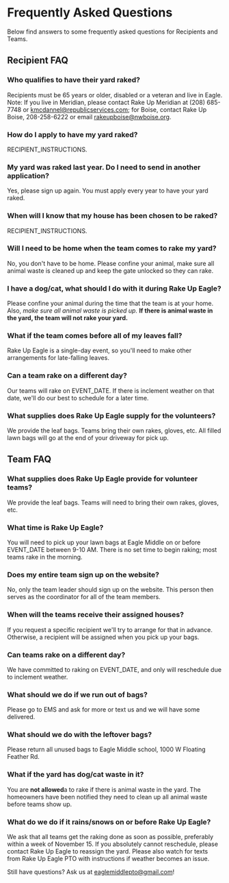 
# Frequently Asked Questions
Below find answers to some frequently asked questions for Recipients and Teams.

## Recipient FAQ

### Who qualifies to have their yard raked?
Recipients must be 65 years or older, disabled or a veteran and live in Eagle.  Note: If you live in Meridian, please contact Rake Up Meridian at (208) 685-7748 or kmcdannel@republicservices.com</a>; for Boise, contact Rake Up Boise, 208-258-6222 or email rakeupboise@nwboise.org.

### How do I apply to have my yard raked?
RECIPIENT_INSTRUCTIONS.

### My yard was raked last year. Do I need to send in another application?
Yes, please sign up again. You must apply every year to have your yard raked.

### When will I know that my house has been chosen to be raked?
RECIPIENT_INSTRUCTIONS.

### Will I need to be home when the team comes to rake my yard?
No, you don't have to be home. Please confine your animal, make sure all animal waste is cleaned up and keep the gate unlocked so they can rake.

### I have a dog/cat, what should I do with it during Rake Up Eagle?
Please confine your animal during the time that the team is at your home. Also, *make sure all animal waste is picked up.*  **If there is animal waste in the yard, the team will not rake your yard.**

### What if the team comes before all of my leaves fall?
Rake Up Eagle is a single-day event, so you'll need to make other arrangements for late-falling leaves.

### Can a team rake on a different day?
Our teams will rake on EVENT_DATE. If there is inclement weather on that date, we'll do our best to schedule for a later time.

### What supplies does Rake Up Eagle supply for the volunteers?
We provide the leaf bags. Teams bring their own rakes, gloves, etc. All filled lawn bags will go at the end of your driveway for pick up.

## Team FAQ

### What supplies does Rake Up Eagle provide for volunteer teams?
We provide the leaf bags. Teams will need to bring their own rakes, gloves, etc.

### What time is Rake Up Eagle?
You will need to pick up your lawn bags at Eagle Middle on or before EVENT_DATE between 9-10 AM. There is no set time to begin raking; most teams rake in the morning.

### Does my entire team sign up on the website?
No, only the team leader should sign up on the website.  This person then serves as the coordinator for all of the team members.

### When will the teams receive their assigned houses?
If you request a specific recipient we'll try to arrange for that in advance.  Otherwise, a recipient will be assigned when you pick up your bags.

### Can teams rake on a different day?
We have committed to raking on EVENT_DATE, and only will reschedule due to inclement weather.

### What should we do if we run out of bags?
Please go to EMS and ask for more or text us and we will have some delivered.

### What should we do with the leftover bags?
Please return all unused bags to Eagle Middle school, 1000 W Floating Feather Rd.

### What if the yard has dog/cat waste in it?
You are **not allowed**a to rake if there is animal waste in the yard.  The homeowners have been notified they need to clean up all animal waste before teams show up.

### What do we do if it rains/snows on or before Rake Up Eagle?
We ask that all teams get the raking done as soon as possible, preferably within a week of November 15. If you absolutely cannot reschedule, please contact Rake Up Eagle to reassign the yard. Please also watch for texts from Rake Up Eagle PTO with instructions if weather becomes an issue.

Still have questions?  Ask us at eaglemiddlepto@gmail.com!
